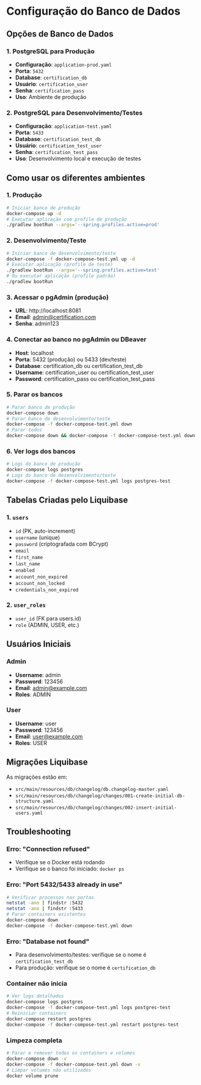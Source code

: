 # Configuração do Banco de Dados

## Opções de Banco de Dados

### 1. PostgreSQL para Produção
- **Configuração**: `application-prod.yaml`
- **Porta**: `5432`
- **Database**: `certification_db`
- **Usuário**: `certification_user`
- **Senha**: `certification_pass`
- **Uso**: Ambiente de produção

### 2. PostgreSQL para Desenvolvimento/Testes
- **Configuração**: `application-test.yaml`
- **Porta**: `5433`
- **Database**: `certification_test_db`
- **Usuário**: `certification_test_user`
- **Senha**: `certification_test_pass`
- **Uso**: Desenvolvimento local e execução de testes

## Como usar os diferentes ambientes

### 1. Produção
```bash
# Iniciar banco de produção
docker-compose up -d
# Executar aplicação com profile de produção
./gradlew bootRun --args='--spring.profiles.active=prod'
```

### 2. Desenvolvimento/Teste
```bash
# Iniciar banco de desenvolvimento/teste
docker-compose -f docker-compose-test.yml up -d
# Executar aplicação (profile de teste)
./gradlew bootRun --args='--spring.profiles.active=test'
# Ou executar aplicação (profile padrão)
./gradlew bootRun
```

### 3. Acessar o pgAdmin (produção)
- **URL**: http://localhost:8081
- **Email**: admin@certification.com
- **Senha**: admin123

### 4. Conectar ao banco no pgAdmin ou DBeaver
- **Host**: localhost
- **Porta**: 5432 (produção) ou 5433 (dev/teste)
- **Database**: certification_db ou certification_test_db
- **Username**: certification_user ou certification_test_user
- **Password**: certification_pass ou certification_test_pass

### 5. Parar os bancos
```bash
# Parar banco de produção
docker-compose down
# Parar banco de desenvolvimento/teste
docker-compose -f docker-compose-test.yml down
# Parar todos
docker-compose down && docker-compose -f docker-compose-test.yml down
```

### 6. Ver logs dos bancos
```bash
# Logs do banco de produção
docker-compose logs postgres
# Logs do banco de desenvolvimento/teste
docker-compose -f docker-compose-test.yml logs postgres-test
```

## Tabelas Criadas pelo Liquibase

### 1. `users`
- `id` (PK, auto-increment)
- `username` (unique)
- `password` (criptografada com BCrypt)
- `email`
- `first_name`
- `last_name`
- `enabled`
- `account_non_expired`
- `account_non_locked`
- `credentials_non_expired`

### 2. `user_roles`
- `user_id` (FK para users.id)
- `role` (ADMIN, USER, etc.)

## Usuários Iniciais

### Admin
- **Username**: admin
- **Password**: 123456
- **Email**: admin@example.com
- **Roles**: ADMIN

### User
- **Username**: user
- **Password**: 123456
- **Email**: user@example.com
- **Roles**: USER

## Migrações Liquibase

As migrações estão em:
- `src/main/resources/db/changelog/db.changelog-master.yaml`
- `src/main/resources/db/changelog/changes/001-create-initial-db-structure.yaml`
- `src/main/resources/db/changelog/changes/002-insert-initial-users.yaml`

## Troubleshooting

### Erro: "Connection refused"
- Verifique se o Docker está rodando
- Verifique se o banco foi iniciado: `docker ps`

### Erro: "Port 5432/5433 already in use"
```bash
# Verificar processos nas portas
netstat -ano | findstr :5432
netstat -ano | findstr :5433
# Parar containers existentes
docker-compose down
docker-compose -f docker-compose-test.yml down
```

### Erro: "Database not found"
- Para desenvolvimento/testes: verifique se o nome é `certification_test_db`
- Para produção: verifique se o nome é `certification_db`

### Container não inicia
```bash
# Ver logs detalhados
docker-compose logs postgres
docker-compose -f docker-compose-test.yml logs postgres-test
# Reiniciar containers
docker-compose restart postgres
docker-compose -f docker-compose-test.yml restart postgres-test
```

### Limpeza completa
```bash
# Parar e remover todos os containers e volumes
docker-compose down -v
docker-compose -f docker-compose-test.yml down -v
# Limpar volumes não utilizados
docker volume prune
``` 